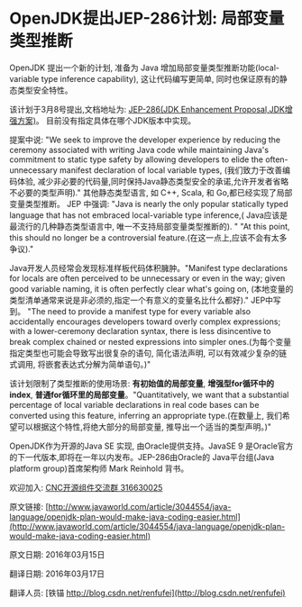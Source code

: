 OpenJDK提出JEP-286计划: 局部变量类型推断
==



OpenJDK 提出一个新的计划, 准备为 Java 增加局部变量类型推断功能(local-variable type inference capability), 这让代码编写更简单, 同时也保证原有的静态类型安全特性。


该计划于3月8号提出,文档地址为: [JEP-286(JDK Enhancement Proposal,JDK增强方案)](http://openjdk.java.net/jeps/286)。 目前没有指定具体在哪个JDK版本中实现。



提案中说: "We seek to improve the developer experience by reducing the ceremony associated with writing Java code while maintaining Java's commitment to static type safety by allowing developers to elide the often-unnecessary manifest declaration of local variable types, (我们致力于改善编码体验, 减少非必要的代码量,同时保持Java静态类型安全的承诺,允许开发者省略不必要的类型声明)." 
其他静态类型语言, 如 C++, Scala, 和 Go,都已经实现了局部变量类型推断。
JEP 中强调: "Java is nearly the only popular statically typed language that has not embraced local-variable type inference,( Java应该是最流行的几种静态类型语言中, 唯一不支持局部变量类型推断的). "
 "At this point, this should no longer be a controversial feature.(在这一点上,应该不会有太多争议)."



Java开发人员经常会发现标准样板代码体积臃肿。"Manifest type declarations for locals are often perceived to be unnecessary or even in the way; given good variable naming, it is often perfectly clear what's going on, (本地变量的类型清单通常来说是非必须的,指定一个有意义的变量名比什么都好)." JEP中写到。 "The need to provide a manifest type for every variable also accidentally encourages developers toward overly complex expressions; with a lower-ceremony declaration syntax, there is less disincentive to break complex chained or nested expressions into simpler ones.(为每个变量指定类型也可能会导致写出很复杂的语句, 简化语法声明, 可以有效减少复杂的链式调用, 将嵌套表达式分解为简单语句。)"


该计划限制了类型推断的使用场景: **有初始值的局部变量**, **增强型for循环中的index**, **普通for循环里的局部变量**。"Quantitatively, we want that a substantial percentage of local variable declarations in real code bases can be converted using this feature, inferring an appropriate type.(在数量上, 我们希望可以根据这个特性,将绝大部分的局部变量, 推导出一个适当的类型声明。)"



OpenJDK作为开源的Java SE 实现, 由Oracle提供支持。JavaSE 9 是Oracle官方的下一代版本,即将在一年以内发布。JEP-286由Oracle的 Java平台组(Java platform group)首席架构师 Mark Reinhold 背书。



欢迎加入: [CNC开源组件交流群 316630025](http://jq.qq.com/?_wv=1027&k=Z4v6kn)


原文链接: [http://www.javaworld.com/article/3044554/java-language/openjdk-plan-would-make-java-coding-easier.html](http://www.javaworld.com/article/3044554/java-language/openjdk-plan-would-make-java-coding-easier.html)


原文日期: 2016年03月15日


翻译日期: 2016年03月17日


翻译人员: [铁锚 http://blog.csdn.net/renfufei](http://blog.csdn.net/renfufei)
